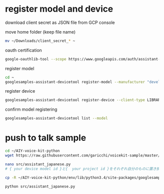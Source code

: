 # register model and device

download client secret as JSON file from GCP console

move home folder (keep file name)
```sh
mv ~/Downloads/client_secret_* ~
```

oauth certification
```sh
google-oauthlib-tool --scope https://www.googleapis.com/auth/assistant-sdk-prototype --save --headless --client-secrets { your client secret file }
```

register model

```sh
cd ~
googlesamples-assistant-devicetool register-model --manufacturer "developer" --product-name "voicekit-sample" --type LIGHT --trait action.devices.traits.OnOff --model { your model id }
```

register device
```sh
googlesamples-assistant-devicetool register-device --client-type LIBRARY --model { your model id } --device { your device id }
```

confirm model registering
```sh
googlesamples-assistant-devicetool list --model
```

# push to talk sample
```sh
cd ~/AIY-voice-kit-python
wget https://raw.githubusercontent.com/garicchi/voicekit-sample/master/assistant_japanese.py -O src/assistant_japanese.py
```

```sh
nano src/assistant_japanese.py
# { your device model id }と{  your project id }をそれぞれ自分のものに置き換える
```

```sh
cp -R ~/AIY-voice-kit-python/env/lib/python3.4/site-packages/googlesamples/ ~/AIY-voice-kit-python/src/
```

```sh
python src/assistant_japanese.py
```
